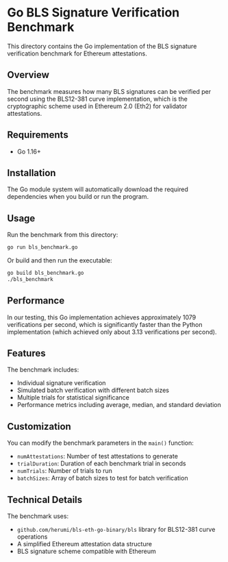 # Go BLS Signature Verification Benchmark

This directory contains the Go implementation of the BLS signature verification benchmark for Ethereum attestations.

## Overview

The benchmark measures how many BLS signatures can be verified per second using the BLS12-381 curve implementation, which is the cryptographic scheme used in Ethereum 2.0 (Eth2) for validator attestations.

## Requirements

- Go 1.16+

## Installation

The Go module system will automatically download the required dependencies when you build or run the program.

## Usage

Run the benchmark from this directory:

```bash
go run bls_benchmark.go
```

Or build and then run the executable:

```bash
go build bls_benchmark.go
./bls_benchmark
```

## Performance

In our testing, this Go implementation achieves approximately 1079 verifications per second, which is significantly faster than the Python implementation (which achieved only about 3.13 verifications per second).

## Features

The benchmark includes:
- Individual signature verification
- Simulated batch verification with different batch sizes
- Multiple trials for statistical significance
- Performance metrics including average, median, and standard deviation

## Customization

You can modify the benchmark parameters in the `main()` function:
- `numAttestations`: Number of test attestations to generate
- `trialDuration`: Duration of each benchmark trial in seconds
- `numTrials`: Number of trials to run
- `batchSizes`: Array of batch sizes to test for batch verification

## Technical Details

The benchmark uses:
- `github.com/herumi/bls-eth-go-binary/bls` library for BLS12-381 curve operations
- A simplified Ethereum attestation data structure
- BLS signature scheme compatible with Ethereum
